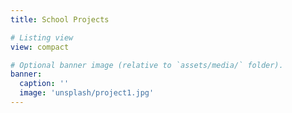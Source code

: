 ```yaml
---
title: School Projects

# Listing view
view: compact

# Optional banner image (relative to `assets/media/` folder).
banner:
  caption: ''
  image: 'unsplash/project1.jpg'
---
```

